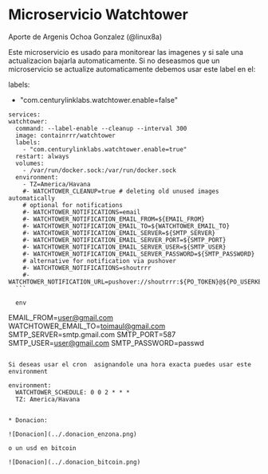 # Microservicio Watchtower
Aporte de Argenis Ochoa Gonzalez (@linux8a)


Este microservicio es usado para monitorear las imagenes y si sale una actualizacion bajarla automaticamente. Si no deseasmos que un microservicio se actualize
automaticamente debemos usar este label en el:

labels: 
  - "com.centurylinklabs.watchtower.enable=false"



  ```
  services:
  watchtower:
    command: --label-enable --cleanup --interval 300
    image: containrrr/watchtower
    labels:
      - "com.centurylinklabs.watchtower.enable=true"
    restart: always
    volumes:
      - /var/run/docker.sock:/var/run/docker.sock
    environment:
      - TZ=America/Havana
      #- WATCHTOWER_CLEANUP=true # deleting old unused images automatically
      # optional for notifications
      #- WATCHTOWER_NOTIFICATIONS=email
      #- WATCHTOWER_NOTIFICATION_EMAIL_FROM=${EMAIL_FROM}
      #- WATCHTOWER_NOTIFICATION_EMAIL_TO=${WATCHTOWER_EMAIL_TO}
      #- WATCHTOWER_NOTIFICATION_EMAIL_SERVER=${SMTP_SERVER}
      #- WATCHTOWER_NOTIFICATION_EMAIL_SERVER_PORT=${SMTP_PORT}
      #- WATCHTOWER_NOTIFICATION_EMAIL_SERVER_USER=${SMTP_USER}
      #- WATCHTOWER_NOTIFICATION_EMAIL_SERVER_PASSWORD=${SMTP_PASSWORD}
      # alternative for notification via pushover
      #- WATCHTOWER_NOTIFICATIONS=shoutrrr
      #- WATCHTOWER_NOTIFICATION_URL=pushover://shoutrrr:${PO_TOKEN}@${PO_USERKEY}
    ```

    env
```
EMAIL_FROM=user@gmail.com
WATCHTOWER_EMAIL_TO=toimaul@gmail.com
SMTP_SERVER=smtp.gmail.com
SMTP_PORT=587
SMTP_USER=user@gmail.com
SMTP_PASSWORD=passwd
```

Si deseas usar el cron  asignandole una hora exacta puedes usar este environment

```
    environment:
      WATCHTOWER_SCHEDULE: 0 0 2 * * *
      TZ: America/Havana

```

* Donacion:

![Donacion](../.donacion_enzona.png)

o un usd en bitcoin

![Donacion](../.donacion_bitcoin.png)
